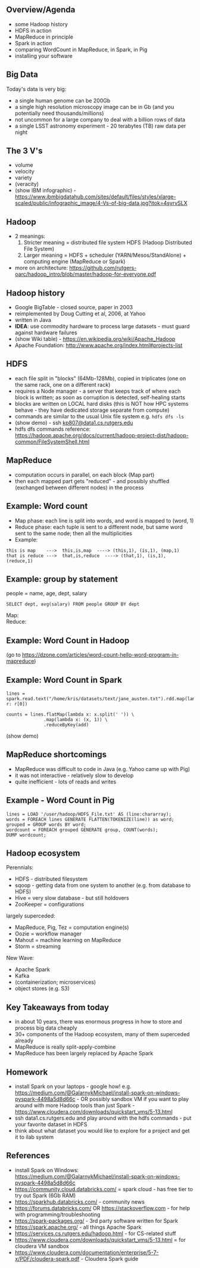 ## Overview/Agenda

- some Hadoop history
- HDFS in action
- MapReduce in principle
- Spark in action
- comparing WordCount in MapReduce, in Spark, in Pig
- installing your software

## Big Data

Today's data is very big: 
- a single human genome can be 200Gb 
- a single high resolution microscopy image can be in Gb (and you potentially need thousands/millions)
- not uncommon for a large company to deal with a billion rows of data
- a single LSST astronomy experiment - 20 terabytes (TB) raw data per night

## The 3 V's

- volume
- velocity
- variety
- (veracity)
- (show IBM infographic) - https://www.ibmbigdatahub.com/sites/default/files/styles/xlarge-scaled/public/infographic_image/4-Vs-of-big-data.jpg?itok=4syrvSLX

## Hadoop

- 2 meanings: 
   1. Stricter meaning = distributed file system HDFS (Hadoop Distributed File System)
   2. Larger meaning = HDFS + scheduler (YARN/Mesos/StandAlone) + computing engine (MapReduce or Spark)
- more on architecture: https://github.com/rutgers-oarc/hadoop_intro/blob/master/hadoop-for-everyone.pdf 

## Hadoop history

- Google BigTable - closed source, paper in 2003
- reimplemented by Doug Cutting et al, 2006, at Yahoo
- written in Java
- **IDEA**: use commodity hardware to process large datasets - must guard against hardware failures
- (show Wiki table) - https://en.wikipedia.org/wiki/Apache_Hadoop 
- Apache Foundation: http://www.apache.org/index.html#projects-list  

## HDFS

- each file split in "blocks" (64Mb-128Mb), copied in triplicates (one on the same rack, one on a different rack)
- requires a Node manager - a server that keeps track of where each block is written; as soon as corruption is detected, self-healing starts
- blocks are written on LOCAL hard disks (this is NOT how HPC systems behave - they have dedicated storage separate from compute)
- commands are similar to the usual Unix file system e.g. `hdfs dfs -ls`
- (show demo) - ssh kp807@data1.cs.rutgers.edu
- hdfs dfs commands reference: https://hadoop.apache.org/docs/current/hadoop-project-dist/hadoop-common/FileSystemShell.html 

## MapReduce

- computation occurs in parallel, on each block (Map part)
- then each mapped part gets "reduced" - and possibly shuffled (exchanged between different nodes) in the process

## Example: Word count

- Map phase: each line is split into words, and word is mapped to (word, 1)
- Reduce phase: each tuple is sent to a different node, but same word sent to the same node; then all the multiplicities 
- Example: 
```
this is map    --->  this,is,map  ----> (this,1), (is,1), (map,1)
that is reduce --->  that,is,reduce  ----> (that,1), (is,1), (reduce,1)
```

## Example: group by statement

people = name, age, dept, salary
```
SELECT dept, avg(salary) FROM people GROUP BY dept
```

Map:  
Reduce: 

## Example: Word Count in Hadoop

(go to https://dzone.com/articles/word-count-hello-word-program-in-mapreduce)

## Example: Word Count in Spark

```
lines = spark.read.text("/home/kris/datasets/text/jane_austen.txt").rdd.map(lambda r: r[0])

counts = lines.flatMap(lambda x: x.split(' ')) \
              .map(lambda x: (x, 1)) \
              .reduceByKey(add)
```
(show demo)

## MapReduce shortcomings

- MapReduce was difficult to code in Java (e.g. Yahoo came up with Pig)
- it was not interactive - relatively slow to develop
- quite inefficient - lots of reads and writes


## Example - Word Count in Pig

```
lines = LOAD '/user/hadoop/HDFS_File.txt' AS (line:chararray);
words = FOREACH lines GENERATE FLATTEN(TOKENIZE(line)) as word;
grouped = GROUP words BY word;
wordcount = FOREACH grouped GENERATE group, COUNT(words);
DUMP wordcount;
```

## Hadoop ecosystem

Perennials: 
- HDFS - distributed filesystem
- sqoop - getting data from one system to another (e.g. from database to HDFS)
- Hive = very slow database - but still holdovers
- ZooKeeper = configurations

largely superceded: 
- MapReduce, Pig, Tez = computation engine(s)
- Oozie = workflow manager
- Mahout = machine learning on MapReduce
- Storm = streaming 

New Wave: 
- Apache Spark 
- Kafka
- (containerization; microservices)
- object stores (e.g. S3)

## Key Takeaways from today

- in about 10 years, there was enormous progress in how to store and process big data cheaply
- 30+ components of the Hadoop ecosystem, many of them superceded already
- MapReduce is really split-apply-combine 
- MapReduce has been largely replaced by Apache Spark

## Homework

- install Spark on your laptops - google how! e.g. https://medium.com/@GalarnykMichael/install-spark-on-windows-pyspark-4498a5d8d66c - OR possibly sandbox VM if you want to play around with more Hadoop tools than just Spark - https://www.cloudera.com/downloads/quickstart_vms/5-13.html
- ssh data1.cs.rutgers.edu and play around with the hdfs commands - put your favorite dataset in HDFS
- think about what dataset you would like to explore for a project and get it to ilab system 

## References

- install Spark on Windows: https://medium.com/@GalarnykMichael/install-spark-on-windows-pyspark-4498a5d8d66c 
- https://community.cloud.databricks.com/  = spark cloud - has free tier to try out Spark (6Gb RAM)
- https://sparkhub.databricks.com/  - community news
- https://forums.databricks.com/    OR   https://stackoverflow.com  - for help with programming/troubleshooting
- https://spark-packages.org/  - 3rd party software written for Spark
- https://spark.apache.org/ - all things Apache Spark
- https://services.cs.rutgers.edu/hadoop.html  - for CS-related stuff
- https://www.cloudera.com/downloads/quickstart_vms/5-13.html  = for cloudera VM sandbox
- https://www.cloudera.com/documentation/enterprise/5-7-x/PDF/cloudera-spark.pdf - Cloudera Spark guide
